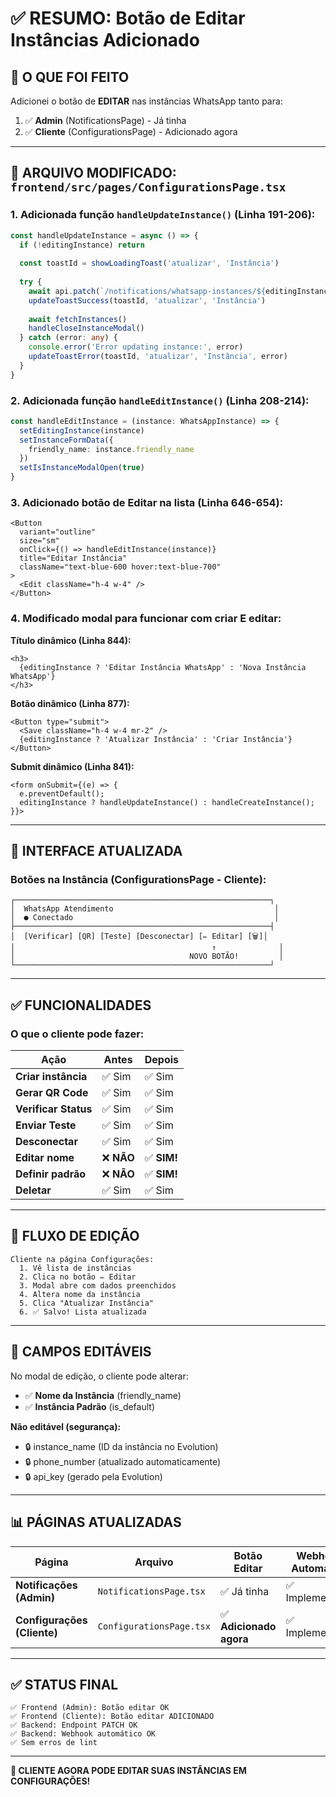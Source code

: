 # ✅ RESUMO: Botão de Editar Instâncias Adicionado

## 🎯 **O QUE FOI FEITO**

Adicionei o botão de **EDITAR** nas instâncias WhatsApp tanto para:
1. ✅ **Admin** (NotificationsPage) - Já tinha
2. ✅ **Cliente** (ConfigurationsPage) - Adicionado agora

---

## 📄 **ARQUIVO MODIFICADO: `frontend/src/pages/ConfigurationsPage.tsx`**

### **1. Adicionada função `handleUpdateInstance()` (Linha 191-206):**
```typescript
const handleUpdateInstance = async () => {
  if (!editingInstance) return
  
  const toastId = showLoadingToast('atualizar', 'Instância')
  
  try {
    await api.patch(`/notifications/whatsapp-instances/${editingInstance.id}/`, instanceFormData)
    updateToastSuccess(toastId, 'atualizar', 'Instância')
    
    await fetchInstances()
    handleCloseInstanceModal()
  } catch (error: any) {
    console.error('Error updating instance:', error)
    updateToastError(toastId, 'atualizar', 'Instância', error)
  }
}
```

### **2. Adicionada função `handleEditInstance()` (Linha 208-214):**
```typescript
const handleEditInstance = (instance: WhatsAppInstance) => {
  setEditingInstance(instance)
  setInstanceFormData({
    friendly_name: instance.friendly_name
  })
  setIsInstanceModalOpen(true)
}
```

### **3. Adicionado botão de Editar na lista (Linha 646-654):**
```tsx
<Button
  variant="outline"
  size="sm"
  onClick={() => handleEditInstance(instance)}
  title="Editar Instância"
  className="text-blue-600 hover:text-blue-700"
>
  <Edit className="h-4 w-4" />
</Button>
```

### **4. Modificado modal para funcionar com criar E editar:**

**Título dinâmico (Linha 844):**
```tsx
<h3>
  {editingInstance ? 'Editar Instância WhatsApp' : 'Nova Instância WhatsApp'}
</h3>
```

**Botão dinâmico (Linha 877):**
```tsx
<Button type="submit">
  <Save className="h-4 w-4 mr-2" />
  {editingInstance ? 'Atualizar Instância' : 'Criar Instância'}
</Button>
```

**Submit dinâmico (Linha 841):**
```tsx
<form onSubmit={(e) => { 
  e.preventDefault(); 
  editingInstance ? handleUpdateInstance() : handleCreateInstance(); 
}}>
```

---

## 🎨 **INTERFACE ATUALIZADA**

### **Botões na Instância (ConfigurationsPage - Cliente):**

```
┌─────────────────────────────────────────────────────────┐
│  WhatsApp Atendimento                                    │
│  ● Conectado                                             │
├─────────────────────────────────────────────────────────┤
│  [Verificar] [QR] [Teste] [Desconectar] [✏️ Editar] [🗑️]│
│                                            ↑              │
│                                       NOVO BOTÃO!         │
└─────────────────────────────────────────────────────────┘
```

---

## ✅ **FUNCIONALIDADES**

### **O que o cliente pode fazer:**

| Ação | Antes | Depois |
|------|-------|--------|
| **Criar instância** | ✅ Sim | ✅ Sim |
| **Gerar QR Code** | ✅ Sim | ✅ Sim |
| **Verificar Status** | ✅ Sim | ✅ Sim |
| **Enviar Teste** | ✅ Sim | ✅ Sim |
| **Desconectar** | ✅ Sim | ✅ Sim |
| **Editar nome** | ❌ **NÃO** | ✅ **SIM!** |
| **Definir padrão** | ❌ **NÃO** | ✅ **SIM!** |
| **Deletar** | ✅ Sim | ✅ Sim |

---

## 🔄 **FLUXO DE EDIÇÃO**

```
Cliente na página Configurações:
  1. Vê lista de instâncias
  2. Clica no botão ✏️ Editar
  3. Modal abre com dados preenchidos
  4. Altera nome da instância
  5. Clica "Atualizar Instância"
  6. ✅ Salvo! Lista atualizada
```

---

## 🎯 **CAMPOS EDITÁVEIS**

No modal de edição, o cliente pode alterar:
- ✅ **Nome da Instância** (friendly_name)
- ✅ **Instância Padrão** (is_default)

**Não editável (segurança):**
- 🔒 instance_name (ID da instância no Evolution)
- 🔒 phone_number (atualizado automaticamente)
- 🔒 api_key (gerado pela Evolution)

---

## 📊 **PÁGINAS ATUALIZADAS**

| Página | Arquivo | Botão Editar | Webhook Automático |
|--------|---------|--------------|-------------------|
| **Notificações (Admin)** | `NotificationsPage.tsx` | ✅ Já tinha | ✅ Implementado |
| **Configurações (Cliente)** | `ConfigurationsPage.tsx` | ✅ **Adicionado agora** | ✅ Implementado |

---

## ✅ **STATUS FINAL**

```
✅ Frontend (Admin): Botão editar OK
✅ Frontend (Cliente): Botão editar ADICIONADO
✅ Backend: Endpoint PATCH OK
✅ Backend: Webhook automático OK
✅ Sem erros de lint
```

---

**🎉 CLIENTE AGORA PODE EDITAR SUAS INSTÂNCIAS EM CONFIGURAÇÕES!**




